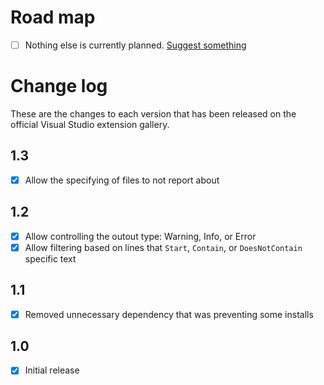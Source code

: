 # Road map

- [ ] Nothing else is currently planned. [Suggest something](https://github.com/mrlacey/DemoSnippets/issues/new)

# Change log

These are the changes to each version that has been released
on the official Visual Studio extension gallery.

## 1.3

- [x] Allow the specifying of files to not report about

## 1.2

- [x] Allow controlling the outout type: Warning, Info, or Error
- [x] Allow filtering based on lines that `Start`, `Contain`, or `DoesNotContain` specific text

## 1.1

- [x] Removed unnecessary dependency that was preventing some installs

## 1.0

- [x] Initial release
